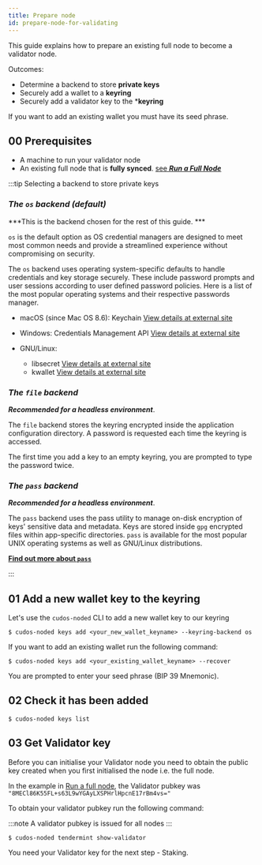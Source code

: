 ```yaml
---
title: Prepare node
id: prepare-node-for-validating
---
```


This guide explains how to prepare an existing full node to become a validator node.

Outcomes:

* Determine a backend to store **private keys**
* Securely add a wallet to a **keyring** 
* Securely add a validator key to the ***keyring**

If you want to add an existing wallet you must have its seed phrase.   

## 00 Prerequisites

* A machine to run your validator node
* An existing full node that is **fully synced**. [see ***Run a Full Node***](run-full-node-redhat-debian)

:::tip Selecting a backend to store private keys

### *The `os` backend (default)*

***This is the backend chosen for the rest of this guide. ***

`os` is the default option as OS credential managers are designed to meet most common needs and provide a streamlined experience without compromising on security.

The `os` backend uses operating system-specific defaults to handle credentials and key storage securely. These include password prompts and user sessions according to user defined password policies. Here is a list of the most popular operating systems and their respective passwords manager.

* macOS (since Mac OS 8.6): Keychain 
[View details at external site](https://support.apple.com/en-gb/guide/keychain-access/welcome/mac)

* Windows: Credentials Management API 
[View details at external site](https://docs.microsoft.com/en-us/windows/win32/secauthn/credentials-management)

* GNU/Linux:
    * libsecret 
    [View details at external site](https://gitlab.gnome.org/GNOME/libsecret)
    * kwallet 
    [View details at external site](https://api.kde.org/frameworks/kwallet/html/index.html)

### *The `file` backend*

***Recommended for a headless environment***.


The `file` backend stores the keyring encrypted inside the application configuration directory. A password is requested each time the keyring is accessed.

The first time you add a key to an empty keyring, you are prompted to type the password twice.

### *The `pass` backend*

***Recommended for a headless environment***.

The `pass` backend uses the pass utility to manage on-disk encryption of keys' sensitive data and metadata. Keys are stored inside `gpg` encrypted files within app-specific directories. `pass` is available for the most popular UNIX operating systems as well as GNU/Linux distributions. 

[**Find out more about `pass`**](https://www.passwordstore.org/)

:::

## 01 Add a new wallet key to the keyring

Let's use the `cudos-noded` CLI to add a new wallet key to our keyring 

```shell
$ cudos-noded keys add <your_new_wallet_keyname> --keyring-backend os
```

If you want to add an existing wallet run the following command:

```shell
$ cudos-noded keys add <your_existing_wallet_keyname> --recover
```
You are prompted to enter your seed phrase (BIP 39 Mnemonic). 

## 02 Check it has been added

```shell
$ cudos-noded keys list
```

## 03 Get Validator key

Before you can initialise your Validator node you need to obtain the public key created when you first initialised the node i.e. the full node. 

In the example in [Run a full node](/docs/node/run-node/run-full-node-redhat-debian), the Validator pubkey was `"8MECl86K55FL+s63L9wYGAyLXSPHrlHpcnE17rBm4vs="`

To obtain your validator pubkey run the following command:

:::note
A validator pubkey is issued for all nodes
:::

```shell
$ cudos-noded tendermint show-validator
```

You need your Validator key for the next step - Staking.











